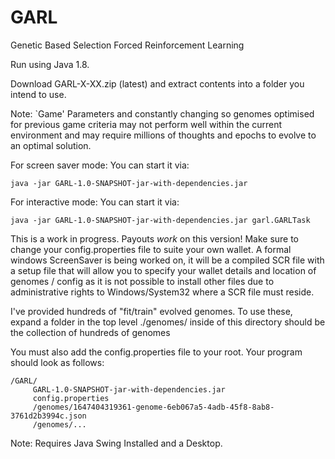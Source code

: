 # GARL
Genetic Based Selection Forced Reinforcement Learning

Run using Java 1.8.

Download GARL-X-XX.zip (latest) and extract contents into a folder you intend to use.

Note: `Game' Parameters and constantly changing so genomes optimised for previous game criteria may not perform well within the current environment and may require millions of thoughts and epochs to evolve to an optimal solution.

For screen saver mode: You can start it via:
```
java -jar GARL-1.0-SNAPSHOT-jar-with-dependencies.jar
```

For interactive mode: You can start it via:
```
java -jar GARL-1.0-SNAPSHOT-jar-with-dependencies.jar garl.GARLTask
```

This is a work in progress. Payouts *work* on this version! Make sure to change your config.properties file to suite your own wallet.
A formal windows ScreenSaver is being worked on, it will be a compiled SCR file with a setup file that will allow you to specify your wallet details and location of genomes / config as it is not possible to install other files due to administrative rights to Windows/System32 where a SCR file must reside.

I've provided hundreds of "fit/train" evolved genomes. To use these, expand a folder in the top level ./genomes/ inside of this directory should be the collection of hundreds of genomes

You must also add the config.properties file to your root. Your program should look as follows:

```
/GARL/
     GARL-1.0-SNAPSHOT-jar-with-dependencies.jar
     config.properties
     /genomes/1647404319361-genome-6eb067a5-4adb-45f8-8ab8-3761d2b3994c.json
     /genomes/...
```
Note: Requires Java Swing Installed and a Desktop.
